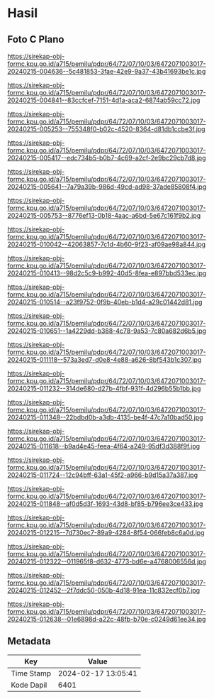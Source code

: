 # Hasil

## Foto C Plano

https://sirekap-obj-formc.kpu.go.id/a715/pemilu/pdpr/64/72/07/10/03/6472071003017-20240215-004636--5c481853-3fae-42e9-9a37-43b41693be1c.jpg

https://sirekap-obj-formc.kpu.go.id/a715/pemilu/pdpr/64/72/07/10/03/6472071003017-20240215-004841--83ccfcef-7151-4d1a-aca2-6874ab59cc72.jpg

https://sirekap-obj-formc.kpu.go.id/a715/pemilu/pdpr/64/72/07/10/03/6472071003017-20240215-005253--755348f0-b02c-4520-8364-d81db1ccbe3f.jpg

https://sirekap-obj-formc.kpu.go.id/a715/pemilu/pdpr/64/72/07/10/03/6472071003017-20240215-005417--edc734b5-b0b7-4c69-a2cf-2e9bc29cb7d8.jpg

https://sirekap-obj-formc.kpu.go.id/a715/pemilu/pdpr/64/72/07/10/03/6472071003017-20240215-005641--7a79a39b-986d-49cd-ad98-37ade85808f4.jpg

https://sirekap-obj-formc.kpu.go.id/a715/pemilu/pdpr/64/72/07/10/03/6472071003017-20240215-005753--8776ef13-0b18-4aac-a6bd-5e67c161f9b2.jpg

https://sirekap-obj-formc.kpu.go.id/a715/pemilu/pdpr/64/72/07/10/03/6472071003017-20240215-010042--42063857-7c1d-4b60-9f23-af09ae98a844.jpg

https://sirekap-obj-formc.kpu.go.id/a715/pemilu/pdpr/64/72/07/10/03/6472071003017-20240215-010413--98d2c5c9-b992-40d5-8fea-e897bbd533ec.jpg

https://sirekap-obj-formc.kpu.go.id/a715/pemilu/pdpr/64/72/07/10/03/6472071003017-20240215-010514--a23f9752-0f9b-40eb-b1d4-a29c01442d81.jpg

https://sirekap-obj-formc.kpu.go.id/a715/pemilu/pdpr/64/72/07/10/03/6472071003017-20240215-010651--1a4229dd-b388-4c78-9a53-7c80a682d6b5.jpg

https://sirekap-obj-formc.kpu.go.id/a715/pemilu/pdpr/64/72/07/10/03/6472071003017-20240215-011118--573a3ed7-d0e8-4e88-a626-8bf543b1c307.jpg

https://sirekap-obj-formc.kpu.go.id/a715/pemilu/pdpr/64/72/07/10/03/6472071003017-20240215-011232--314de680-d27b-4fbf-931f-4d296b55b1bb.jpg

https://sirekap-obj-formc.kpu.go.id/a715/pemilu/pdpr/64/72/07/10/03/6472071003017-20240215-011348--22bdbd0b-a3db-4135-be4f-47c7a10bad50.jpg

https://sirekap-obj-formc.kpu.go.id/a715/pemilu/pdpr/64/72/07/10/03/6472071003017-20240215-011618--b9ad4e45-feea-4f64-a249-95df3d388f9f.jpg

https://sirekap-obj-formc.kpu.go.id/a715/pemilu/pdpr/64/72/07/10/03/6472071003017-20240215-011724--12c94bff-63a1-45f2-a966-b9d15a37a387.jpg

https://sirekap-obj-formc.kpu.go.id/a715/pemilu/pdpr/64/72/07/10/03/6472071003017-20240215-011848--af0d5d3f-1693-43d8-bf85-b796ee3ce433.jpg

https://sirekap-obj-formc.kpu.go.id/a715/pemilu/pdpr/64/72/07/10/03/6472071003017-20240215-012215--7d730ec7-89a9-4284-8f54-066feb8c6a0d.jpg

https://sirekap-obj-formc.kpu.go.id/a715/pemilu/pdpr/64/72/07/10/03/6472071003017-20240215-012322--011965f8-d632-4773-bd6e-a4768006556d.jpg

https://sirekap-obj-formc.kpu.go.id/a715/pemilu/pdpr/64/72/07/10/03/6472071003017-20240215-012452--2f7ddc50-050b-4d18-91ea-11c832ecf0b7.jpg

https://sirekap-obj-formc.kpu.go.id/a715/pemilu/pdpr/64/72/07/10/03/6472071003017-20240215-012638--01e6898d-a22c-48fb-b70e-c0249d61ee34.jpg


## Metadata

| Key        | Value               |
| ---------- | ------------------- |
| Time Stamp | 2024-02-17 13:05:41 |
| Kode Dapil | 6401                |



